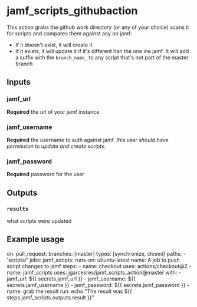 # jamf_scripts_githubaction
This action grabs the github work directory (or any of your choice) scans it for scripts and compares them against any on jamf:
* If it doesn't exist, it will create it
* if it exists, it will update it if it's different han the one ine jamf.
It will add a suffix with the `branch_name_`  to any script that's not part of the master branch
## Inputs

### jamf_url

**Required** the url of your jamf instance

### jamf_username

**Required** the username to auth against jamf. *this user should have permission to update and create scripts.*

### jamf_password

**Required** password for the user

## Outputs

### `results`

what scripts were updated

## Example usage

on:
  pull_request:
    branches: [master]
    types: [synchronize, closed]
    paths:
      - 'scripts/'
jobs:
  jamf_scripts:
    runs-on: ubuntu-latest
      name: A job to push script changes to jamf
      steps:
        - name: checkout
          uses: actions/checkout@2
        - name: jamf_scripts 
          uses: jgarcesres/jamf_scripts_action@master
          with:
            - jamf_url: ${{ secrets.jamf_url }}
            - jamf_username: ${{ secrets.jamf_username }}
            - jamf_password: ${{ secrets.jamf_password }}
        - name: grab the result
          run: echo "The result was ${{ steps.jamf_scripts.outputs.result }}"

    